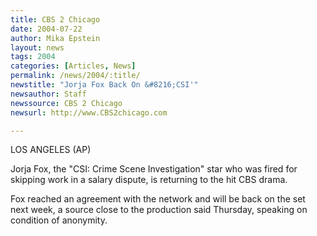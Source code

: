 ```yaml
---
title: CBS 2 Chicago
date: 2004-07-22
author: Mika Epstein
layout: news
tags: 2004
categories: [Articles, News]
permalink: /news/2004/:title/
newstitle: "Jorja Fox Back On &#8216;CSI'"
newsauthor: Staff  
newssource: CBS 2 Chicago  
newsurl: http://www.CBS2chicago.com  

---
```


LOS ANGELES (AP) 

Jorja Fox, the "CSI: Crime Scene Investigation" star who was fired for skipping work in a salary dispute, is returning to the hit CBS drama. 

Fox reached an agreement with the network and will be back on the set next week, a source close to the production said Thursday, speaking on condition of anonymity.  
